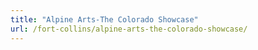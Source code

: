 ```yaml
---
title: "Alpine Arts-The Colorado Showcase"
url: /fort-collins/alpine-arts-the-colorado-showcase/
---
```

